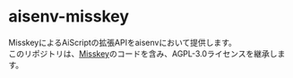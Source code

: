 # aisenv-misskey

MisskeyによるAiScriptの拡張APIをaisenvにおいて提供します。  
このリポジトリは、[Misskey](https://github.com/misskey-dev/misskey)のコードを含み、AGPL-3.0ライセンスを継承します。
